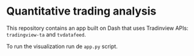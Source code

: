 # Quantitative trading analysis

This repository contains an app built on Dash that uses Tradinview APIs: ```tradingview-ta``` and ```tvdatafeed```. 

To run the visualization run de  ```app.py``` script.